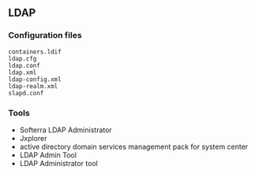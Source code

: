 ## LDAP

### Configuration files
```
containers.ldif
ldap.cfg
ldap.conf
ldap.xml
ldap-config.xml
ldap-realm.xml
slapd.conf
```

### Tools
- Softerra LDAP Administrator
- Jxplorer
- active directory domain services management pack for system center
- LDAP Admin Tool
- LDAP Administrator tool
